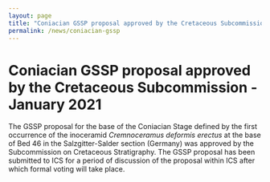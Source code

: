 ```yaml
---
layout: page
title: "Coniacian GSSP proposal approved by the Cretaceous Subcommission"
permalink: /news/coniacian-gssp
---
```

# Coniacian GSSP proposal approved by the Cretaceous Subcommission - January 2021

The GSSP proposal for the base of the Coniacian Stage defined by the first occurrence of the inoceramid _Cremnoceramus deformis erectus_ at the base of Bed 46 in the Salzgitter-Salder section (Germany) was approved by the Subcommission on Cretaceous Stratigraphy. The GSSP proposal has been submitted to ICS for a period of discussion of the proposal within ICS after which formal voting will take place.

